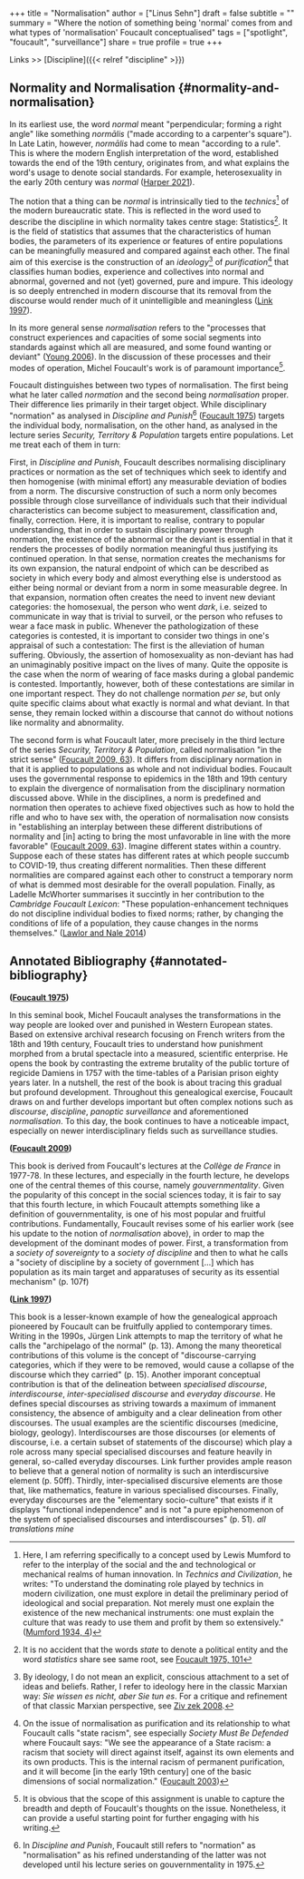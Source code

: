 +++
title = "Normalisation"
author = ["Linus Sehn"]
draft = false
subtitle = ""
summary = "Where the notion of something being 'normal' comes from and what types of 'normalisation' Foucault conceptualised"
tags = ["spotlight", "foucault", "surveillance"]
share = true
profile = true
+++

Links >> [Discipline]({{< relref "discipline" >}})


## Normality and Normalisation {#normality-and-normalisation}

In its earliest use, the word _normal_ meant "perpendicular; forming a right
angle" like something _normālis_ ("made according to a carpenter's square"). In
Late Latin, however, _normālis_ had come to mean "according to a rule". This is
where the modern English interpretation of the word, established towards the end
of the 19th century, originates from, and what explains the word's usage to
denote social standards. For example, heterosexuality in the early 20th century
was _normal_ ([Harper 2021](#org5c389b4)).

The notion that a thing can be _normal_ is intrinsically tied to the
_technics_[^fn:1] of the modern bureaucratic state. This is reflected in the word
used to describe the discipline in which normality takes centre stage:
Statistics[^fn:2]. It is the field of statistics that assumes that the
characteristics of human bodies, the parameters of its experience or features of
entire populations can be meaningfully measured and compared against each other.
The final aim of this exercise is the construction of an _ideology_[^fn:3] of
_purification_[^fn:4] that classifies human bodies, experience and collectives
into normal and abnormal, governed and not (yet) governed, pure and impure. This
ideology is so deeply entrenched in modern discourse that its removal from the
discourse would render much of it unintelligible and meaningless ([Link 1997](#org249481c)).

In its more general sense _normalisation_ refers to the "processes that construct
experiences and capacities of some social segments into standards against which
all are measured, and some found wanting or deviant" ([Young 2006](#org65a2d81)). In the
discussion of these processes and their modes of operation, Michel Foucault's
work is of paramount importance[^fn:5].

Foucault distinguishes between two types of normalisation. The first being what
he later called _normation_ and the second being _normalisation_ proper. Their
difference lies primarily in their target object. While disciplinary "normation"
as analysed in _Discipline and Punish_[^fn:6] ([Foucault 1975](#org121e9d8)) targets the
individual body, normalisation, on the other hand, as analysed in the lecture
series _Security, Territory & Population_ targets entire populations. Let me
treat each of them in turn:

First, in _Discipline and Punish_, Foucault describes normalising disciplinary
practices or normation as the set of techniques which seek to identify and then
homogenise (with minimal effort) any measurable deviation of bodies from a norm.
The discursive construction of such a norm only becomes possible through close
surveillance of individuals such that their individual characteristics can
become subject to measurement, classification and, finally, correction. Here, it
is important to realise, contrary to popular understanding, that in order to
sustain disciplinary power through normation, the existence of the abnormal or
the deviant is essential in that it renders the processes of bodily normation
meaningful thus justifying its continued operation. In that sense, normation
creates the mechanisms for its own expansion, the natural endpoint of which can
be described as society in which every body and almost everything else is
understood as either being normal or deviant from a norm in some measurable
degree. In that expansion, normation often creates the need to invent new
deviant categories: the homosexual, the person who went _dark_, i.e. seized to
communicate in way that is trivial to surveil, or the person who refuses to wear
a face mask in public. Whenever the pathologization of these categories is
contested, it is important to consider two things in one's appraisal of such a
contestation: The first is the alleviation of human suffering. Obviously, the
assertion of homosexuality as non-deviant has had an unimaginably positive
impact on the lives of many. Quite the opposite is the case when the norm of
wearing of face masks during a global pandemic is contested. Importantly,
however, both of these contestations are similar in one important respect. They
do not challenge normation _per se_, but only quite specific claims about what
exactly is normal and what deviant. In that sense, they remain locked within a
discourse that cannot do without notions like normality and abnormality.

The second form is what Foucault later, more precisely in the third lecture of
the series _Security, Territory & Population_, called normalisation "in the
strict sense" ([Foucault 2009, 63](#org96f6a36)). It differs from disciplinary normation
in that it is applied to populations as whole and not individual bodies.
Foucault uses the governmental response to epidemics in the 18th and 19th
century to explain the divergence of normalisation from the disciplinary
normation discussed above. While in the disciplines, a norm is predefined and
normation then operates to achieve fixed objectives such as how to hold the
rifle and who to have sex with, the operation of normalisation now consists in
"establishing an interplay between these different distributions of normality
and [in] acting to bring the most unfavorable in line with the more favorable"
([Foucault 2009, 63](#org96f6a36)). Imagine different states within a country. Suppose
each of these states has different rates at which people succumb to COVID-19,
thus creating different normalities. Then these different normalities are
compared against each other to construct a temporary norm of what is demmed most
desirable for the overall population. Finally, as Ladelle McWhorter summarises
it succintly in her contribution to the _Cambridge Foucault Lexicon_: "These
population-enhancement techniques do not discipline individual bodies to fixed
norms; rather, by changing the conditions of life of a population, they cause
changes in the norms themselves." ([Lawlor and Nale 2014](#org1cb2321))


## Annotated Bibliography {#annotated-bibliography}

**([Foucault 1975](#org121e9d8))**

In this seminal book, Michel Foucault analyses the transformations in the way
people are looked over and punished in Western European states. Based on
extensive archival research focusing on French writers from the 18th and 19th
century, Foucault tries to understand how punishment morphed from a brutal
spectacle into a measured, scientific enterprise. He opens the book by
contrasting the extreme brutality of the public torture of regicide Damiens in
1757 with the time-tables of a Parisian prison eighty years later. In a
nutshell, the rest of the book is about tracing this gradual but profound
development. Throughout this genealogical exercise, Foucault draws on and further
develops important but often complex notions such as _discourse_, _discipline_,
_panoptic surveillance_ and aforementioned _normalisation_. To this day, the
book continues to have a noticeable impact, especially on newer interdisciplinary
fields such as surveillance studies.

**([Foucault 2009](#org96f6a36))**

This book is derived from Foucault's lectures at the _Collège de France_ in
1977-78. In these lectures, and especially in the fourth lecture, he develops
one of the central themes of this course, namely _gouvernmentality_. Given the
popularity of this concept in the social sciences today, it is fair to say that
this fourth lecture, in which Foucault attempts something like a definition of
gouvernmentality, is one of his most popular and fruitful contributions.
Fundamentally, Foucault revises some of his earlier work (see his update to the
notion of _normalisation_ above), in order to map the development of the
dominant modes of power. First, a transformation from a _society of sovereignty_
to a _society of discipline_ and then to what he calls a "society of discipline
by a society of government [...] which has population as its main target and
apparatuses of security as its essential mechanism" (p. 107f)

**([Link 1997](#org249481c))**

This book is a lesser-known example of how the genealogical approach pioneered
by Foucault can be fruitfully applied to contemporary times. Writing in the
1990s, Jürgen Link attempts to map the territory of what he calls the
"archipelago of the normal" (p. 13). Among the many theoretical contributions of
this volume is the concept of "discourse-carrying categories, which if they were
to be removed, would cause a collapse of the discourse which they carried" (p.
15). Another imporant conceptual contribution is that of the delineation between
_specialised discourse_, _interdiscourse_, _inter-specialised discourse_ and
_everyday discourse_. He defines special discourses as striving towards a
maximum of immanent consistency, the absence of ambiguity and a clear
delineation from other discourses. The usual examples are the scientific
discourses (medicine, biology, geology). Interdiscourses are those discourses
(or elements of discourse, i.e. a certain subset of statements of the discourse)
which play a role across many special specialised discourses and feature heavily
in general, so-called everyday discourses. Link further provides ample reason to
believe that a general notion of normality is such an interdiscursive element
(p. 50ff). Thirdly, inter-specialised discursive elements are those that, like
mathematics, feature in various specialised discourses. Finally, everyday
discourses are the "elementary socio-culture" that exists if it displays
"functional independence" and is not "a pure epiphenomenon of the system of
specialised discourses and interdiscourses" (p. 51). _all translations mine_

[^fn:1]: Here, I am referring specifically to a concept used by Lewis Mumford to refer to the interplay of the social and the and technological or mechanical realms of human innovation. In _Technics and Civilization_, he writes: "To understand the dominating role played by technics in modern civilization, one must explore in detail the preliminary period of ideological and social preparation. Not merely must one explain the existence of the new mechanical instruments: one must explain the culture that was ready to use them and profit by them so extensively." ([Mumford 1934, 4](#orgde6a1ab))
[^fn:2]: It is no accident that the words _state_ to denote a political entity and the word _statistics_ share see same root, see [Foucault 1975, 101](#org121e9d8)
[^fn:3]: By ideology, I do not mean an explicit, conscious attachment to a set of ideas and beliefs. Rather, I refer to ideology here in the classic Marxian way: _Sie wissen es nicht, aber Sie tun es_. For a critique and refinement of that classic Marxian perspective, see [Ziv zek 2008](#org03c089e).
[^fn:4]: On the issue of normalisation as purification and its relationship to what Foucault calls "state racism", see especially _Society Must Be Defended_ where Foucault says: "We see the appearance of a State racism: a racism that society will direct against itself, against its own elements and its own products. This is the internal racism of permanent purification, and it will become [in the early 19th century] one of the basic dimensions of social normalization." ([Foucault 2003](#org6aae2db))
[^fn:5]: It is obvious that the scope of this assignment is unable to capture the breadth and depth of Foucault's thoughts on the issue. Nonetheless, it can provide a useful starting point for further engaging with his writing.
[^fn:6]: In _Discipline and Punish_, Foucault still refers to "normation" as "normalisation" as his refined understanding of the latter was not developed until his lecture series on gouvernmentality in 1975.
